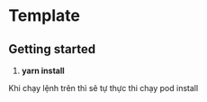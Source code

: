 # Template

## Getting started

1. **yarn install**

Khi chạy lệnh trên thì sẽ tự thực thi chạy pod install
